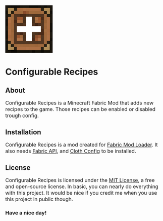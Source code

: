 ##

<img src="https://raw.githubusercontent.com/spacegoat3/ConfigurableRecipes/1.18/src/main/resources/configurable_recipes.png?token=AQZMSS7MDJSABEP6YV5RFCLBYMIS4" width="150" height="150">

# Configurable Recipes

## About

<font size="3"> Configurable Recipes is a Minecraft Fabric Mod that adds new recipes to the game. Those recipes can be 
enabled or disabled trough config. </font>

## Installation

<font size="3"> Configurable Recipes is a mod created for <a href="https://fabricmc.net/">Fabric Mod Loader</a>. 
It also needs <a href="https://www.curseforge.com/minecraft/mc-mods/fabric-api">Fabric API</a>, and <a href="https://www.curseforge.com/minecraft/mc-mods/cloth-config">Cloth Config</a> to be installed. </font>

## License

<font size="3"> Configurable Recipes is licensed under the <a href="https://github.com/spacegoat3/ConfigurableRecipes/blob/1.18/LICENSE">MIT License</a>, a free and open-source license. In basic, you can nearly do everything with this project. It would be nice if you credit me when you use this project in public though. </font>

###
### Have a nice day!
